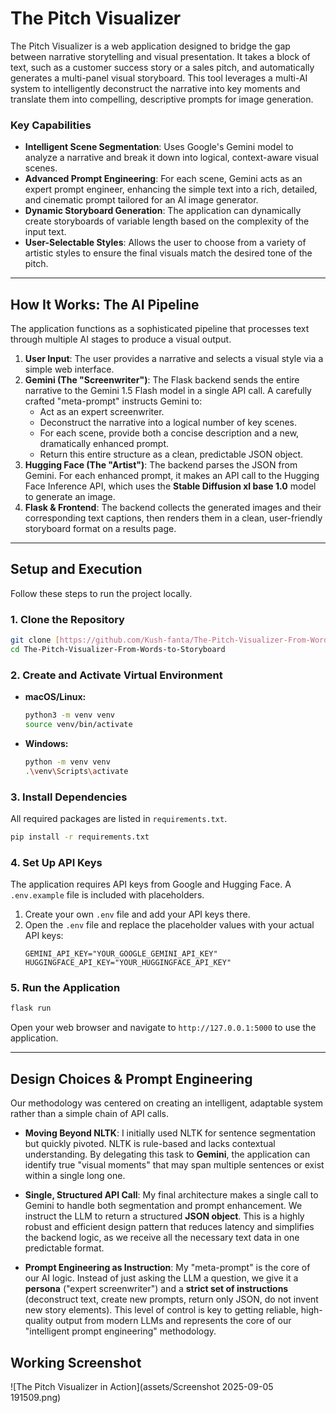 # The Pitch Visualizer

The Pitch Visualizer is a web application designed to bridge the gap between narrative storytelling and visual presentation. It takes a block of text, such as a customer success story or a sales pitch, and automatically generates a multi-panel visual storyboard. This tool leverages a multi-AI system to intelligently deconstruct the narrative into key moments and translate them into compelling, descriptive prompts for image generation.

### Key Capabilities
* **Intelligent Scene Segmentation**: Uses Google's Gemini model to analyze a narrative and break it down into logical, context-aware visual scenes.
* **Advanced Prompt Engineering**: For each scene, Gemini acts as an expert prompt engineer, enhancing the simple text into a rich, detailed, and cinematic prompt tailored for an AI image generator.
* **Dynamic Storyboard Generation**: The application can dynamically create storyboards of variable length based on the complexity of the input text.
* **User-Selectable Styles**: Allows the user to choose from a variety of artistic styles to ensure the final visuals match the desired tone of the pitch.

---

## How It Works: The AI Pipeline

The application functions as a sophisticated pipeline that processes text through multiple AI stages to produce a visual output.

1.  **User Input**: The user provides a narrative and selects a visual style via a simple web interface.
2.  **Gemini (The "Screenwriter")**: The Flask backend sends the entire narrative to the Gemini 1.5 Flash model in a single API call. A carefully crafted "meta-prompt" instructs Gemini to:
    * Act as an expert screenwriter.
    * Deconstruct the narrative into a logical number of key scenes.
    * For each scene, provide both a concise description and a new, dramatically enhanced prompt.
    * Return this entire structure as a clean, predictable JSON object.
3.  **Hugging Face (The "Artist")**: The backend parses the JSON from Gemini. For each enhanced prompt, it makes an API call to the Hugging Face Inference API, which uses the **Stable Diffusion xl base 1.0** model to generate an image.
4.  **Flask & Frontend**: The backend collects the generated images and their corresponding text captions, then renders them in a clean, user-friendly storyboard format on a results page.

---

## Setup and Execution

Follow these steps to run the project locally.

### 1. Clone the Repository
```bash
git clone [https://github.com/Kush-fanta/The-Pitch-Visualizer-From-Words-to-Storyboard.git](https://github.com/Kush-fanta/The-Pitch-Visualizer-From-Words-to-Storyboard.git)
cd The-Pitch-Visualizer-From-Words-to-Storyboard
```

### 2. Create and Activate Virtual Environment
* **macOS/Linux:**
    ```bash
    python3 -m venv venv
    source venv/bin/activate
    ```
* **Windows:**
    ```bash
    python -m venv venv
    .\venv\Scripts\activate
    ```

### 3. Install Dependencies
All required packages are listed in `requirements.txt`.
```bash
pip install -r requirements.txt
```

### 4. Set Up API Keys
The application requires API keys from Google and Hugging Face. A `.env.example` file is included with placeholders.

1.  Create your own `.env` file and add your API keys there.
2.  Open the `.env` file and replace the placeholder values with your actual API keys:
    ```
    GEMINI_API_KEY="YOUR_GOOGLE_GEMINI_API_KEY"
    HUGGINGFACE_API_KEY="YOUR_HUGGINGFACE_API_KEY"
    ```

### 5. Run the Application
```bash
flask run
```
Open your web browser and navigate to `http://127.0.0.1:5000` to use the application.

---

## Design Choices & Prompt Engineering

Our methodology was centered on creating an intelligent, adaptable system rather than a simple chain of API calls.

* **Moving Beyond NLTK**: I initially used NLTK for sentence segmentation but quickly pivoted. NLTK is rule-based and lacks contextual understanding. By delegating this task to **Gemini**, the application can identify true "visual moments" that may span multiple sentences or exist within a single long one.

* **Single, Structured API Call**: My final architecture makes a single call to Gemini to handle both segmentation and prompt enhancement. We instruct the LLM to return a structured **JSON object**. This is a highly robust and efficient design pattern that reduces latency and simplifies the backend logic, as we receive all the necessary text data in one predictable format.

* **Prompt Engineering as Instruction**: My "meta-prompt" is the core of our AI logic. Instead of just asking the LLM a question, we give it a **persona** ("expert screenwriter") and a **strict set of instructions** (deconstruct text, create new prompts, return only JSON, do not invent new story elements). This level of control is key to getting reliable, high-quality output from modern LLMs and represents the core of our "intelligent prompt engineering" methodology.

## Working Screenshot
![The Pitch Visualizer in Action](assets/Screenshot 2025-09-05 191509.png)
